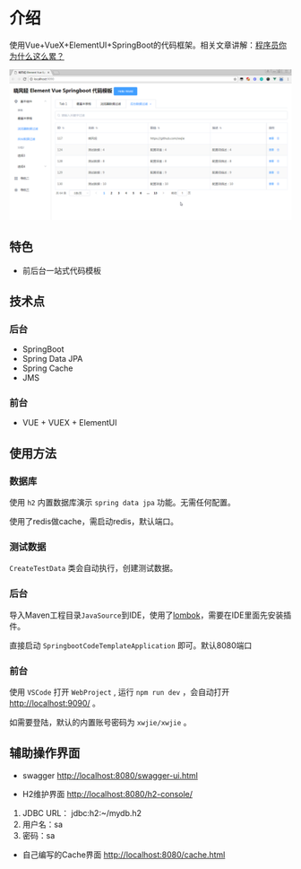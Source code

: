 # 介绍

使用Vue+VueX+ElementUI+SpringBoot的代码框架。相关文章讲解：[程序员你为什么这么累？](https://zhuanlan.zhihu.com/p/28705206)


![](./main.png)

## 特色

* 前后台一站式代码模板

## 技术点

### 后台
* SpringBoot
* Spring Data JPA
* Spring Cache
* JMS

### 前台
* VUE + VUEX + ElementUI

## 使用方法

### 数据库
使用 `h2` 内置数据库演示 `spring data jpa` 功能。无需任何配置。

使用了redis做cache，需启动redis，默认端口。

### 测试数据

`CreateTestData` 类会自动执行，创建测试数据。

### 后台

导入Maven工程目录`JavaSource`到IDE，使用了[lombok](https://projectlombok.org/)，需要在IDE里面先安装插件。

直接启动 `SpringbootCodeTemplateApplication` 即可。默认8080端口

### 前台

使用 `VSCode` 打开 `WebProject` , 运行 `npm run dev` ，会自动打开 [http://localhost:9090/](http://localhost:9090/) 。


如需要登陆，默认的内置账号密码为 `xwjie/xwjie` 。

## 辅助操作界面 

* swagger [http://localhost:8080/swagger-ui.html](http://localhost:8080/swagger-ui.html)

* H2维护界面 [http://localhost:8080/h2-console/](http://localhost:8080/h2-console/)

1. JDBC URL： jdbc:h2:~/mydb.h2
2. 用户名：sa
3. 密码：sa

* 自己编写的Cache界面  [http://localhost:8080/cache.html](http://localhost:8080/cache.html)
